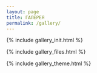 ```yaml
---
layout: page
title: ГАЛЕРЕЯ
permalink: /gallery/
---
```

{% include gallery_init.html %}


<div class="galleria">{% include gallery_files.html %}</div>


{% include gallery_theme.html %}
